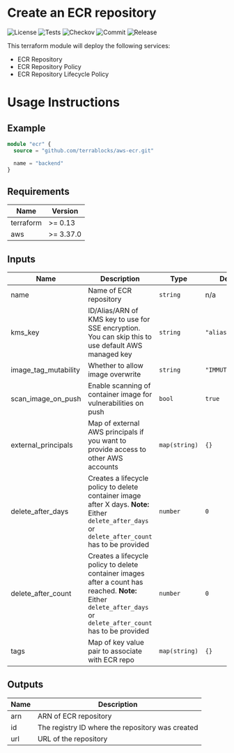 # Create an ECR repository

![License](https://img.shields.io/github/license/terrablocks/aws-ecr?style=for-the-badge) ![Tests](https://img.shields.io/github/workflow/status/terrablocks/aws-ecr/tests/master?label=Test&style=for-the-badge) ![Checkov](https://img.shields.io/github/workflow/status/terrablocks/aws-ecr/checkov/master?label=Checkov&style=for-the-badge) ![Commit](https://img.shields.io/github/last-commit/terrablocks/aws-ecr?style=for-the-badge) ![Release](https://img.shields.io/github/v/release/terrablocks/aws-ecr?style=for-the-badge)

This terraform module will deploy the following services:
- ECR Repository
- ECR Repository Policy
- ECR Repository Lifecycle Policy

# Usage Instructions
## Example
```terraform
module "ecr" {
  source = "github.com/terrablocks/aws-ecr.git"

  name = "backend"
}
```

## Requirements

| Name | Version |
|------|---------|
| terraform | >= 0.13 |
| aws | >= 3.37.0 |

## Inputs

| Name | Description | Type | Default | Required |
|------|-------------|------|---------|:--------:|
| name | Name of ECR repository | `string` | n/a | yes |
| kms_key | ID/Alias/ARN of KMS key to use for SSE encryption. You can skip this to use default AWS managed key | `string` | `"alias/aws/ecr"` | no |
| image_tag_mutability | Whether to allow image overwrite | `string` | `"IMMUTABLE"` | no |
| scan_image_on_push | Enable scanning of container image for vulnerabilities on push | `bool` | `true` | no |
| external_principals | Map of external AWS principals if you want to provide access to other AWS accounts | `map(string)` | `{}` | no |
| delete_after_days | Creates a lifecycle policy to delete container image after X days. **Note:** Either `delete_after_days` or `delete_after_count` has to be provided | `number` | `0` | no |
| delete_after_count | Creates a lifecycle policy to delete container images after a count has reached. **Note:** Either `delete_after_days` or `delete_after_count` has to be provided | `number` | `0` | no |
| tags | Map of key value pair to associate with ECR repo | `map(string)` | `{}` | no |

## Outputs

| Name | Description |
|------|-------------|
| arn | ARN of ECR repository |
| id | The registry ID where the repository was created |
| url | URL of the repository |
